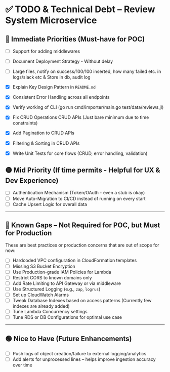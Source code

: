 # ✅ TODO & Technical Debt – Review System Microservice


## 🔴 Immediate Priorities (Must-have for POC)

- [ ] Support for adding middlewares
- [ ] Document Deployment Strategy - Without delay
- [ ] Large files, notify on success/100/100 inserted, how many failed etc. in logs/slack etc & Store in db, audit log
- [x] Explain Key Design Pattern in `README.md`
- [x] Consistent Error Handling across all endpoints
- [x] Verify working of CLI (go run cmd/importer/main.go test/data/reviews.jl)
- [x] Fix CRUD Operations CRUD APIs (Just bare minimum due to time constraints)
- [x] Add Pagination to CRUD APIs
- [x] Filtering & Sorting in CRUD APIs
- [x] Write Unit Tests for core flows (CRUD, error handling, validation)


## 🟡 Mid Priority (If time permits - Helpful for UX & Dev Experience)

- [ ] Authentication Mechanism (Token/OAuth - even a stub is okay)  
- [ ] Move Auto-Migration to CI/CD instead of running on every start  
- [ ] Cache Upsert Logic for overall data

---

## 🔵 Known Gaps – Not Required for POC, but Must for Production

These are best practices or production concerns that are out of scope for now:

- [ ] Hardcoded VPC configuration in CloudFormation templates  
- [ ] Missing S3 Bucket Encryption 
- [ ] Use Production-grade IAM Policies for Lambda  
- [ ] Restrict CORS to known domains only  
- [ ] Add Rate Limiting to API Gateway or via middleware  
- [ ] Use Structured Logging (e.g., `zap`, `logrus`)  
- [ ] Set up CloudWatch Alarms  
- [ ] Tweak Database Indexes based on access patterns (Currently few indexes are already added) 
- [ ] Tune Lambda Concurrency settings  
- [ ] Tune RDS or DB Configurations for optimal use case

---

## 🟢 Nice to Have (Future Enhancements)

- [ ] Push logs of object creation/failure to external logging/analytics  
- [ ] Add alerts for unprocessed lines – helps improve ingestion accuracy over time
